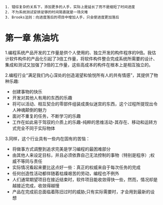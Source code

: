 ```
1. 错综复杂的关系下，添加更多的人手，实际上是延长了而不是缩短了时间进度
2. 不为系统测试安排足够的时间简直就是一场灾难
3. Brooks法则：向进度落后的项目中增加人手，只会使进度更加落后

```

# 第一章 焦油坑
1.编程系统产品开发的工作量是供个人使用的、独立开发的构件程序的9倍。我估计软件构件的产品化引起了3倍工作量，将软件构件整合完成系统所需要的设计、集成和测试又加强了3倍的工作量，这些高成本的构件在根本上是相互独立的。

2.编程行业“满足我们内心深处的创造渴望和愉悦所有人的共有情感”，其提供了物种乐趣:

- 创建事物的快乐
- 开发对其他人有用的东西的乐趣
- 将可以活动、相互契合的零部件组装成类似迷宫的东西，这个过程所提现出令人神魂颠倒的魅力
- 面对不重复的任务，不断学习的乐趣
- 工作在如此易于驾驭的介质上的乐趣-纯粹的思维活动-其存在、移动和运转方式完全不同于实际物体  

3.同样，这个行业具有一些内在固有的苦恼：

- 将做事方式调整到追求完美是学习编程的最困难部分
- 由其他人来设定目标，并且必须依靠自己无法控制的事物（特别是程序）;权威不等同与责任
- 实际情况看起来要比这点好一些：真正的权威来自于每次任务的完成
- 任何创造性活动都伴随着枯燥艰苦的劳动，编程也不例外
- 人们通常期望项目在接近结束时，软件项目能收敛得快一些，然而，情况却是越接近完成，收敛得越慢
- 产品在完成前总面临着陈旧过时的威胁;只有实际需要时，才会用到最新的设想
